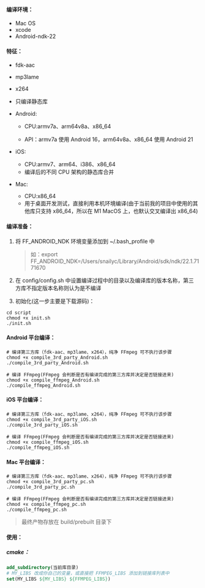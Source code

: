 #### 编译环境：

- Mac OS
- xcode
- Android-ndk-22

#### 特征：

- fdk-aac
- mp3lame
- x264
- 只编译静态库
- Android:

  - CPU:armv7a、arm64v8a、x86_64

  - API：armv7a 使用 Android 16，arm64v8a、x86_64 使用 Android 21
- iOS:
  - CPU:armv7、arm64、i386、x86_64
  - 编译后的不同 CPU 架构的静态库合并
- Mac:
  - CPU:x86_64
  - 用于桌面开发测试，直接利用本机环境编译(由于当前我的项目中使用的其他库只支持 x86_64，所以在 M1 MacOS 上，也默认交叉编译出 x86_64)

#### 编译准备：

1. 将 FF_ANDROID_NDK 环境变量添加到 ~/.bash_profile 中

   > 如：export FF_ANDROID_NDK=/Users/snailyc/Library/Android/sdk/ndk/22.1.7171670
2. 在 config/config.sh 中设置编译过程中的目录以及编译库的版本名称，第三方库不指定版本名称则认为是不编译
3. 初始化(这一步主要是下载源码)：

```shell
cd script
chmod +x init.sh
./init.sh 
```

#### Android 平台编译：

```shell
# 编译第三方库（fdk-aac、mp3lame、x264），纯净 FFmpeg 可不执行该步骤
chmod +x compile_3rd_party_Android.sh
./compile_3rd_party_Android.sh

# 编译 FFmpeg(FFmpeg 会判断是否有编译完成的第三方库并决定是否链接进来)
chmod +x compile_ffmpeg_Android.sh
./compile_ffmpeg_Android.sh
```

#### iOS 平台编译：

```shell
# 编译第三方库（fdk-aac、mp3lame、x264），纯净 FFmpeg 可不执行该步骤
chmod +x compile_3rd_party_iOS.sh
./compile_3rd_party_iOS.sh

# 编译 FFmpeg(FFmpeg 会判断是否有编译完成的第三方库并决定是否链接进来)
chmod +x compile_ffmpeg_iOS.sh
./compile_ffmpeg_iOS.sh
```

#### Mac 平台编译：

```shell
# 编译第三方库（fdk-aac、mp3lame、x264），纯净 FFmpeg 可不执行该步骤
chmod +x compile_3rd_party_pc.sh
./compile_3rd_party_pc.sh

# 编译 FFmpeg(FFmpeg 会判断是否有编译完成的第三方库并决定是否链接进来)
chmod +x compile_ffmpeg_pc.sh
./compile_ffmpeg_pc.sh
```

> 最终产物存放在 build/prebuilt 目录下

#### 使用：

##### 	cmake：		

```cmake
add_subdirectory(当前库目录)
# MY_LIBS 改成你自己的变量，或直接把 FFMPEG_LIBS 添加到链接库列表中
set(MY_LIBS ${MY_LIBS} ${FFMPEG_LIBS})
```